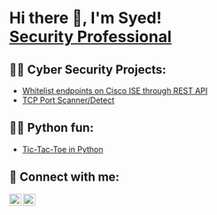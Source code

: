 <h1>Hi there 👋, I'm Syed! <br/> <a href="https://www.linkedin.com/in/jsyed-qadri592/">Security Professional</a>


<h2>👨‍💻 Cyber Security Projects:</h2>

-  [Whitelist endpoints on Cisco ISE through REST API](https://github.com/qutubqadri/CiscoISEAPI)
-  [TCP Port Scanner/Detect](https://github.com/qutubqadri/PortScanner)
  
<h2>👨‍💻 Python fun:</h2>

- [Tic-Tac-Toe in Python](https://github.com/qutubqadri/tictactoe/)

<h2> 🤳 Connect with me:</h2>


[<img align="left" alt="JoshMadakor | Twitter" width="22px" src="https://cdn.jsdelivr.net/npm/simple-icons@v3/icons/twitter.svg" />][twitter]
[<img align="left" alt="JoshMadakor | LinkedIn" width="22px" src="https://cdn.jsdelivr.net/npm/simple-icons@v3/icons/linkedin.svg" />][linkedin]

[twitter]: https://twitter.com/qutubqadri
[linkedin]: https://linkedin.com/in/syed-qadri592/


<!--
**qutubqadri/qutubqadri** is a ✨ _special_ ✨ repository because its `README.md` (this file) appears on your GitHub profile.

Here are some ideas to get you started:

- 🔭 I’m currently working on ...
- 🌱 I’m currently learning ...
- 👯 I’m looking to collaborate on ...
- 🤔 I’m looking for help with ...
- 💬 Ask me about ...
- 📫 How to reach me: ...
- 😄 Pronouns: ...
- ⚡ Fun fact: ...
-->
